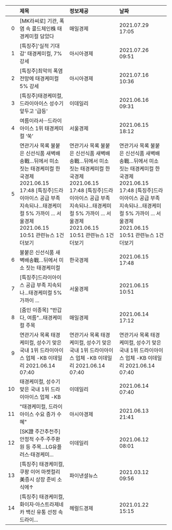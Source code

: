 |    | 제목                                                                                                                                                                                                                   | 정보제공                                                                                                                                                                                                               | 날짜                                                                                                                                                                                                                   |
|---:|:-----------------------------------------------------------------------------------------------------------------------------------------------------------------------------------------------------------------------|:-----------------------------------------------------------------------------------------------------------------------------------------------------------------------------------------------------------------------|:-----------------------------------------------------------------------------------------------------------------------------------------------------------------------------------------------------------------------|
|  0 | [MK라씨로] 기관, 폭염 속 콜드체인株 태경케미컬 담았다                                                                                                                                                                  | 매일경제                                                                                                                                                                                                               | 2021.07.29 17:05                                                                                                                                                                                                       |
|  1 | [특징주]'실적 기대감' 태경케미컬, 7% 강세                                                                                                                                                                              | 아시아경제                                                                                                                                                                                                             | 2021.07.26 09:51                                                                                                                                                                                                       |
|  2 | [특징주]최악의 폭염 전망에 태경케미컬 5% 강세                                                                                                                                                                          | 아시아경제                                                                                                                                                                                                             | 2021.07.16 10:36                                                                                                                                                                                                       |
|  3 | [특징주]태경케미컬, 드라이아이스 성수기 앞두고 '급등'                                                                                                                                                                  | 이데일리                                                                                                                                                                                                               | 2021.06.16 09:31                                                                                                                                                                                                       |
|  4 | 여름이라서···드라이아이스 1위 태경케미컬 ‘쑥’                                                                                                                                                                          | 서울경제                                                                                                                                                                                                               | 2021.06.15 18:12                                                                                                                                                                                                       |
|  5 | 연관기사 목록  불붙은 신선식품 새벽배송戰…뒤에서 미소 짓는 태경케미컬  한국경제  2021.06.15 17:48  [특징주]드라이아이스 공급 부족 지속되나...태경케미컬 5% 가까이 ...  서울경제  2021.06.15 10:51  관련뉴스 1건 더보기 | 연관기사 목록  불붙은 신선식품 새벽배송戰…뒤에서 미소 짓는 태경케미컬  한국경제  2021.06.15 17:48  [특징주]드라이아이스 공급 부족 지속되나...태경케미컬 5% 가까이 ...  서울경제  2021.06.15 10:51  관련뉴스 1건 더보기 | 연관기사 목록  불붙은 신선식품 새벽배송戰…뒤에서 미소 짓는 태경케미컬  한국경제  2021.06.15 17:48  [특징주]드라이아이스 공급 부족 지속되나...태경케미컬 5% 가까이 ...  서울경제  2021.06.15 10:51  관련뉴스 1건 더보기 |
|  6 | 불붙은 신선식품 새벽배송戰…뒤에서 미소 짓는 태경케미컬                                                                                                                                                                 | 한국경제                                                                                                                                                                                                               | 2021.06.15 17:48                                                                                                                                                                                                       |
|  7 | [특징주]드라이아이스 공급 부족 지속되나...태경케미컬 5% 가까이 ...                                                                                                                                                     | 서울경제                                                                                                                                                                                                               | 2021.06.15 10:51                                                                                                                                                                                                       |
|  8 | [줌인 이종목] "반갑다, 여름"…태경케미컬 주목                                                                                                                                                                           | 매일경제                                                                                                                                                                                                               | 2021.06.14 17:12                                                                                                                                                                                                       |
|  9 | 연관기사 목록  태경케미컬, 성수기 맞은 국내 1위 드라이아이스 업체 -KB  이데일리  2021.06.14 07:40                                                                                                                      | 연관기사 목록  태경케미컬, 성수기 맞은 국내 1위 드라이아이스 업체 -KB  이데일리  2021.06.14 07:40                                                                                                                      | 연관기사 목록  태경케미컬, 성수기 맞은 국내 1위 드라이아이스 업체 -KB  이데일리  2021.06.14 07:40                                                                                                                      |
| 10 | 태경케미컬, 성수기 맞은 국내 1위 드라이아이스 업체 -KB                                                                                                                                                                 | 이데일리                                                                                                                                                                                                               | 2021.06.14 07:40                                                                                                                                                                                                       |
| 11 | "태경케미컬, 드라이아이스 수요 증가 수혜"                                                                                                                                                                              | 아시아경제                                                                                                                                                                                                             | 2021.06.13 21:41                                                                                                                                                                                                       |
| 12 | [SK證 주간추천주]안정적 수주·주주환원 등 주목…LG유플러스·태경케미...                                                                                                                                                   | 이데일리                                                                                                                                                                                                               | 2021.06.12 08:01                                                                                                                                                                                                       |
| 13 | [특징주] 태경케미컬, 쿠팡 이어 마켓컬리 美증시 상장 준비 소식에↑                                                                                                                                                       | 파이낸셜뉴스                                                                                                                                                                                                           | 2021.03.12 09:56                                                                                                                                                                                                       |
| 14 | [특징주] 태경케미컬, 화이자·아스트라제네카 백신 유통 선정 속 드라이...                                                                                                                                                 | 헤럴드경제                                                                                                                                                                                                             | 2021.01.22 15:15                                                                                                                                                                                                       |